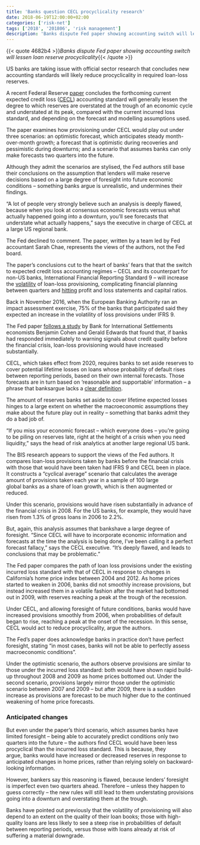 ```yaml
---
title: 'Banks question CECL procyclicality research'
date: 2018-06-19T12:00:00+02:00
categories: ['risk-net']
tags: ['2018', '201806', 'risk management']
description: 'Banks dispute Fed paper showing accounting switch will lessen loan reserve procyclicality'
---
```


{{< quote 4682b4 >}}_Banks dispute Fed paper showing accounting switch will lessen loan reserve procyclicality_{{< /quote >}}

US banks are taking issue with official sector research that concludes new accounting standards will likely reduce procyclicality in required loan-loss reserves.

A recent Federal Reserve [paper](https://www.federalreserve.gov/econres/feds/files/2018020pap.pdf) concludes the forthcoming current expected credit loss ([CECL](https://www.risk.net/topics/current-expected-credit-loss-cecl)) accounting standard will generally lessen the degree to which reserves are overstated at the trough of an economic cycle and understated at its peak, compared with the current incurred loss standard, and depending on the forecast and modelling assumptions used.

The paper examines how provisioning under CECL would play out under three scenarios: an optimistic forecast, which anticipates steady month-over-month growth; a forecast that is optimistic during recoveries and pessimistic during downturns; and a scenario that assumes banks can only make forecasts two quarters into the future.

Although they admit the scenarios are stylised, the Fed authors still base their conclusions on the assumption that lenders will make reserve decisions based on a large degree of foresight into future economic conditions – something banks argue is unrealistic, and undermines their findings.

“A lot of people very strongly believe such an analysis is deeply flawed, because when you look at consensus economic forecasts versus what actually happened going into a downturn, you’ll see forecasts that understate what actually happens,” says the executive in charge of CECL at a large US regional bank.

The Fed declined to comment. The paper, written by a team led by Fed accountant Sarah Chae, represents the views of the authors, not the Fed board.

The paper’s conclusions cut to the heart of banks’ fears that that the switch to expected credit loss accounting regimes – CECL and its counterpart for non-US banks, International Financial Reporting Standard 9 – will increase the [volatility](https://www.risk.net/risk-management/5189526/volatility-of-ifrs-9-loss-estimates-alarms-lenders) of loan-loss provisioning, complicating financial planning between quarters and [hitting](http://www.risk.net/risk-management/5303966/stage-fright-banks-tackle-ifrs-9-loan-loss-volatility) profit and loss statements and capital ratios.

Back in November 2016, when the European Banking Authority ran an impact assessment exercise, 75% of the banks that participated said they expected an increase in the volatility of loss provisions under IFRS 9.

The Fed paper [follows a study](https://papers.ssrn.com/sol3/papers.cfm?abstract_id=2931474) by Bank for International Settlements economists Benjamin Cohen and Gerald Edwards that found that, if banks had responded immediately to warning signals about credit quality before the financial crisis, loan-loss provisioning would have increased substantially.

CECL, which takes effect from 2020, requires banks to set aside reserves to cover potential lifetime losses on loans whose probability of default rises between reporting periods, based on their own internal forecasts. Those forecasts are in turn based on ‘reasonable and supportable’ information – a phrase that banksargue lacks a [clear definition](https://www.risk.net/risk-management/5452491/banks-grapple-with-ifrs-9-and-cecl-loan-loss-forecasting).

The amount of reserves banks set aside to cover lifetime expected losses hinges to a large extent on whether the macroeconomic assumptions they make about the future play out in reality – something that banks admit they do a bad job of.

“If you miss your economic forecast – which everyone does – you’re going to be piling on reserves late, right at the height of a crisis when you need liquidity,” says the head of risk analytics at another large regional US bank.

The BIS research appears to support the views of the Fed authors. It compares loan-loss provisions taken by banks before the financial crisis with those that would have been taken had IFRS 9 and CECL been in place. It constructs a “cyclical average” scenario that calculates the average amount of provisions taken each year in a sample of 100 large global banks as a share of loan growth, which is then augmented or reduced.

Under this scenario, provisions would have risen substantially in advance of the financial crisis in 2008. For the US banks, for example, they would have risen from 1.3% of gross loans in 2006 to 2.2%.

But, again, this analysis assumes that bankshave a large degree of foresight. “Since CECL will have to incorporate economic information and forecasts at the time the analysis is being done, I’ve been calling it a perfect forecast fallacy,” says the CECL executive. “It’s deeply flawed, and leads to conclusions that may be problematic.”

The Fed paper compares the path of loan loss provisions under the existing incurred loss standard with that of CECL in response to changes in California’s home price index between 2004 and 2012. As home prices started to weaken in 2006, banks did not smoothly increase provisions, but instead increased them in a volatile fashion after the market had bottomed out in 2009, with reserves reaching a peak at the trough of the recession.

Under CECL, and allowing foresight of future conditions, banks would have increased provisions smoothly from 2006, when probabilities of default began to rise, reaching a peak at the onset of the recession. In this sense, CECL would act to reduce procyclicality, argue the authors.

The Fed’s paper does acknowledge banks in practice don’t have perfect foresight, stating “in most cases, banks will not be able to perfectly assess macroeconomic conditions”.

Under the optimistic scenario, the authors observe provisions are similar to those under the incurred loss standard: both would have shown rapid build-up throughout 2008 and 2009 as home prices bottomed out. Under the second scenario, provisions largely mirror those under the optimistic scenario between 2007 and 2009 – but after 2009, there is a sudden increase as provisions are forecast to be much higher due to the continued weakening of home price forecasts.

### Anticipated changes

But even under the paper’s third scenario, which assumes banks have limited foresight – being able to accurately predict conditions only two quarters into the future – the authors find CECL would have been less procyclical than the incurred loss standard. This is because, they argue, banks would have increased or decreased reserves in response to anticipated changes in home prices, rather than relying solely on backward-looking information.

However, bankers say this reasoning is flawed, because lenders’ foresight is imperfect even two quarters ahead. Therefore – unless they happen to guess correctly – the new rules will still lead to them understating provisions going into a downturn and overstating them at the trough.

Banks have pointed out previously that the volatility of provisioning will also depend to an extent on the quality of their loan books; those with high-quality loans are less likely to see a steep rise in probabilities of default between reporting periods, versus those with loans already at risk of suffering a material downgrade.

